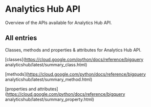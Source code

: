 [
This is a templated file. Adding content to this file may result in it being
reverted. Instead, if you want to place additional content, create an
"overview_content.md" file in `docs/` directory. The Sphinx tool will
pick up on the content and merge the content.
]: #

# Analytics Hub API

Overview of the APIs available for Analytics Hub API.

## All entries

Classes, methods and properties & attributes for
Analytics Hub API.

[classes](https://cloud.google.com/python/docs/reference/bigquery analyticshub/latest/summary_class.html)

[methods](https://cloud.google.com/python/docs/reference/bigquery analyticshub/latest/summary_method.html)

[properties and
attributes](https://cloud.google.com/python/docs/reference/bigquery analyticshub/latest/summary_property.html)
